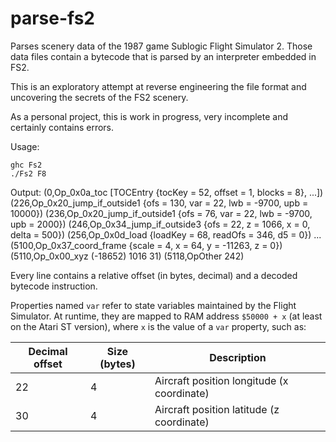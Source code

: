 # parse-fs2
Parses scenery data of the 1987 game Sublogic Flight Simulator 2.
Those data files contain a bytecode that is parsed by an interpreter
embedded in FS2.

This is an exploratory attempt at reverse engineering the file format
and uncovering the secrets of the FS2 scenery.

As a personal project, this is work in progress, very incomplete and certainly contains errors.

Usage:

    ghc Fs2
    ./Fs2 F8

Output:
    (0,Op_0x0a_toc [TOCEntry {tocKey = 52, offset = 1, blocks = 8}, ...])
    (226,Op_0x20_jump_if_outside1 {ofs = 130, var = 22, lwb = -9700, upb = 10000})
    (236,Op_0x20_jump_if_outside1 {ofs = 76, var = 22, lwb = -9700, upb = 2000})
    (246,Op_0x34_jump_if_outside3 {ofs = 22, z = 1066, x = 0, delta = 500})
    (256,Op_0x0d_load {loadKey = 68, readOfs = 346, d5 = 0})
    ...
    (5100,Op_0x37_coord_frame {scale = 4, x = 64, y = -11263, z = 0})
    (5110,Op_0x00_xyz (-18652) 1016 31)
    (5118,OpOther 242)

Every line contains a relative offset (in bytes, decimal) and a decoded bytecode
instruction.

Properties named `var` refer to state variables maintained by the Flight Simulator.
At runtime, they are mapped to RAM address `$50000 + x` (at least on the Atari ST version),
where `x` is the value of a `var` property, such as:

| Decimal offset  | Size (bytes)  | Description                                |
|-----------------|---------------|--------------------------------------------|
| 22              | 4             | Aircraft position longitude (x coordinate) |
| 30              | 4             | Aircraft position latitude (z coordinate)  |
